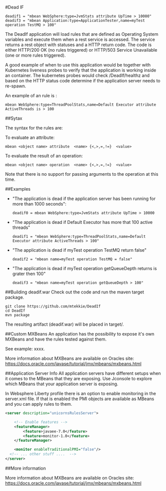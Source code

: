 #Dead IF

```
deadif1 = "mbean WebSphere:type=JvmStats attribute UpTime > 10000"
deadif3 = "mbean Application:type=ApplicationTester,name=myTest operation TestMQ > 100"
 ```

The DeadIf application will load rules that are defined as Operating System variables and execute them when a rest service is accessed. The service returns a rest object with statuses and a HTTP return code.
The code is either HTTP/200 OK (no rules triggered) or HTTP/503 Service Unavailable (one or more rules triggered).

A good example of when to use this application would be together with Kubernetes liveness probes to verify that the application is working inside an container.
The kubernetes probes would check /DeadIf/healthz and based on the HTTP status code determine if the application server needs to re-spawn.

An example of  an rule is :

```
mbean WebSphere:type=ThreadPoolStats,name=Default Executor attribute ActiveThreads is > 100
```


##Sytax

The syntax for the rules are:

To evaluate an attribute:

```
mbean <object name> attribute  <name> {<,>,=,!=}  <value>
```

To evaluate the result of an operation:

```
mbean <object name> operation  <name> {<,>,=,!=}  <value>
```
Note that there is no support for passing arguments to the operation at this time.

##Examples

- "The application is dead if the application server has been running for more than 1000 seconds":

    ```
    deadif0 = mbean WebSphere:type=JvmStats attribute UpTime > 10000
    ```

- "The application is dead if Default Executor has more that 100 active threads"

    ```
    deadif1 = "mbean WebSphere:type=ThreadPoolStats,name=Default Executor attribute ActiveThreads > 100"
    ```

- "The application is dead if myTest operation TestMQ return false"

  ```
  deadif2 = "mbean name=myTest operation TestMQ = false"
  ```

- "The application is dead if myTest operation getQueueDepth returns is grater then 100"

  ```
  deadif3 = "mbean name=myTest operation getQueueDepth > 100"
  ```

##Building deadif.war
Check out the code and run the maven target package.

```
git clone https://github.com/mtekkie/DeadIf
cd DeadIf
mvn package

```
The resulting artifact (deadif.war) will be placed in target/. 

##Custom MXBeans
An application has the possibility to expose it's own MXBeans and have the rules tested against them.

See example: xxxx.

More information about MXBeans are available on Oracles site: https://docs.oracle.com/javase/tutorial/jmx/mbeans/mxbeans.html    


##Application Server Info
All application servers have different setups when it comes to the MBeans that they are exposing. Use Jconsole to explore which MBeans that your application server is exposing.

In Websphere Liberty profile there is an option to enable monitoring in the server.xml file. If that is enabled the PMI objects are available as MBeans and you can apply rules to them.  

```xml
<server description="unicornsRulesServer">

    <!-- Enable features -->
    <featureManager>
        <feature>javaee-7.0</feature>
        <feature>monitor-1.0</feature>
    </featureManager>

	<monitor enableTraditionalPMI="false"/>
  <!-- ... other stuff ....  -->  
</server>
```

##More information

More information about MXBeans are available on Oracles site: https://docs.oracle.com/javase/tutorial/jmx/mbeans/mxbeans.html    
